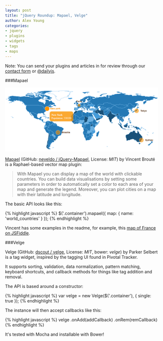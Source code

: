 ```yaml
---
layout: post
title: "jQuery Roundup: Mapael, Velge"
author: Alex Young
categories:
- jquery
- plugins
- widgets
- tags
- maps
---
```


<div class="intro">
Note: You can send your plugins and articles in for review through our <a href="/contact.html">contact form</a> or <a href="http://twitter.com/dailyjs">@dailyjs</a>.
</div>

###Mapael

![Mapael](/images/posts/mapael.png)

[Mapael](http://www.neveldo.fr/mapael/) (GitHub: [neveldo / jQuery-Mapael](https://github.com/neveldo/jQuery-Mapael), License: _MIT_) by Vincent Brouté is a Raphael-based vector map plugin:

> With Mapael you can display a map of the world with clickable countries. You can build data visualisations by setting some parameters in order to automatically set a color to each area of your map and generate the legend. Moreover, you can plot cities on a map with their latitude and longitude.

The basic API looks like this:

{% highlight javascript %}
$('.container').mapael({
  map: {
    name: 'world_countries'
  }
});
{% endhighlight %}

Vincent has some examples in the readme, for example, this [map of France on JSFiddle](http://jsfiddle.net/neveldo/tn5AF/).

###Velge

Velge (GitHub: [dscout / velge](https://github.com/dscout/velge), License: _MIT_, bower: _velge_) by Parker Selbert is a tag widget, inspired by the tagging UI found in Pivotal Tracker.

It supports sorting, validation, data normalization, pattern matching, keyboard shortcuts, and callback methods for things like tag addition and removal.

The API is based around a constructor:

{% highlight javascript %}
var velge = new Velge($('.container'), { single: true });
{% endhighlight %}

The instance will then accept callbacks like this:

{% highlight javascript %}
velge
  .onAdd(addCallback)
  .onRem(remCallback)
{% endhighlight %}

It's tested with Mocha and installable with Bower!
